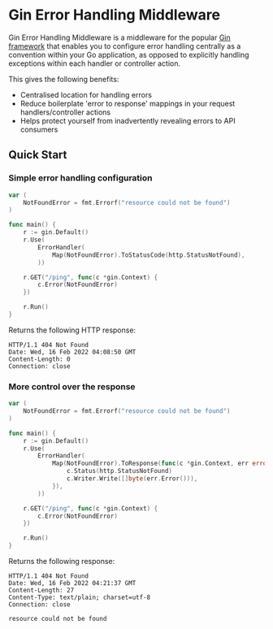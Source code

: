 # Gin Error Handling Middleware

Gin Error Handling Middleware is a middleware for the popular [Gin framework](https://github.com/gin-gonic/gin) that enables you to configure error handling centrally as a convention within your Go application, as opposed to explicitly handling exceptions within each handler or controller action.

This gives the following benefits:

- Centralised location for handling errors
- Reduce boilerplate 'error to response' mappings in your request handlers/controller actions
- Helps protect yourself from inadvertently revealing errors to API consumers 

## Quick Start

### Simple error handling configuration

```go
var (
    NotFoundError = fmt.Errorf("resource could not be found")
)

func main() {
    r := gin.Default()
    r.Use(
        ErrorHandler(
            Map(NotFoundError).ToStatusCode(http.StatusNotFound),
        ))

    r.GET("/ping", func(c *gin.Context) {
        c.Error(NotFoundError)
    })

    r.Run()
}
```

Returns the following HTTP response:

```
HTTP/1.1 404 Not Found
Date: Wed, 16 Feb 2022 04:08:50 GMT
Content-Length: 0
Connection: close
```

### More control over the response

```go
var (
    NotFoundError = fmt.Errorf("resource could not be found")
)

func main() {
    r := gin.Default()
    r.Use(
        ErrorHandler(
            Map(NotFoundError).ToResponse(func(c *gin.Context, err error) {
                c.Status(http.StatusNotFound)
                c.Writer.Write([]byte(err.Error())),
            }),
        ))

    r.GET("/ping", func(c *gin.Context) {
        c.Error(NotFoundError)
    })

    r.Run()
}
```

Returns the following response:

```
HTTP/1.1 404 Not Found
Date: Wed, 16 Feb 2022 04:21:37 GMT
Content-Length: 27
Content-Type: text/plain; charset=utf-8
Connection: close

resource could not be found
```
